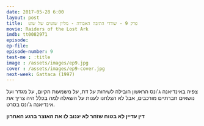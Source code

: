 ```yaml
---
date: 2017-05-28 6:00
layout: post
title: 	פרק 9 - שודדי התיבה האבודה - מליון שוטים של שוט
movie: Raiders of the Lost Ark
imdb: tt0082971
episode: 
ep-file: 
episode-number: 9
test-me : :title
image : /assets/images/ep9.jpg
cover : /assets/images/ep9-cover.jpg
next-week: Gattaca (1997)
---
```

צפיה באינדיאנה ג'ונס הראשון הובילה לשיחות על דת, על משמעות הקיום, על מגדר ועל נושאים חברתיים מורכבים, אבל לא הצלחנו לענות על השאלה למה בכלל היה צריך את אינדיאנה ג'ונס בסרט.

**דין עדיין לא בטוח שזהר לא יגנוב לו את האוצר ברגע האחרון**